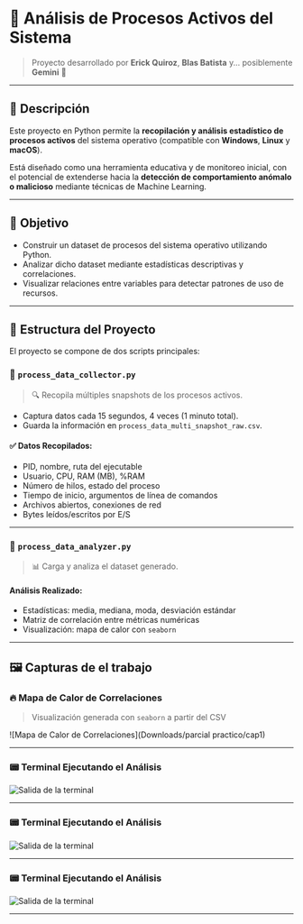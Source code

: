 # 🧠 Análisis de Procesos Activos del Sistema

> Proyecto desarrollado por **Erick Quiroz**, **Blas Batista** y... posiblemente **Gemini** 👀

---

## 📘 Descripción

Este proyecto en Python permite la **recopilación y análisis estadístico de procesos activos** del sistema operativo (compatible con **Windows**, **Linux** y **macOS**). 

Está diseñado como una herramienta educativa y de monitoreo inicial, con el potencial de extenderse hacia la **detección de comportamiento anómalo o malicioso** mediante técnicas de Machine Learning.

---

## 🎯 Objetivo

- Construir un dataset de procesos del sistema operativo utilizando Python.
- Analizar dicho dataset mediante estadísticas descriptivas y correlaciones.
- Visualizar relaciones entre variables para detectar patrones de uso de recursos.

---

## 🧩 Estructura del Proyecto

El proyecto se compone de dos scripts principales:

### 📍 `process_data_collector.py`

> 🔍 Recopila múltiples snapshots de los procesos activos.

- Captura datos cada 15 segundos, 4 veces (1 minuto total).
- Guarda la información en `process_data_multi_snapshot_raw.csv`.

#### ✅ Datos Recopilados:

- PID, nombre, ruta del ejecutable
- Usuario, CPU, RAM (MB), %RAM
- Número de hilos, estado del proceso
- Tiempo de inicio, argumentos de línea de comandos
- Archivos abiertos, conexiones de red
- Bytes leídos/escritos por E/S

---

### 📍 `process_data_analyzer.py`

> 📊 Carga y analiza el dataset generado.

#### Análisis Realizado:

- Estadísticas: media, mediana, moda, desviación estándar
- Matriz de correlación entre métricas numéricas
- Visualización: mapa de calor con `seaborn`

---

## 🖼️ Capturas de el trabajo

### 🔥 Mapa de Calor de Correlaciones

> Visualización generada con `seaborn` a partir del CSV

![Mapa de Calor de Correlaciones](Downloads/parcial practico/cap1)

---

### 📟 Terminal Ejecutando el Análisis

![Salida de la terminal](images/terminal_output.png)

---

### 📟 Terminal Ejecutando el Análisis

![Salida de la terminal](images/terminal_output.png)

---

### 📟 Terminal Ejecutando el Análisis

![Salida de la terminal](images/terminal_output.png)

---
